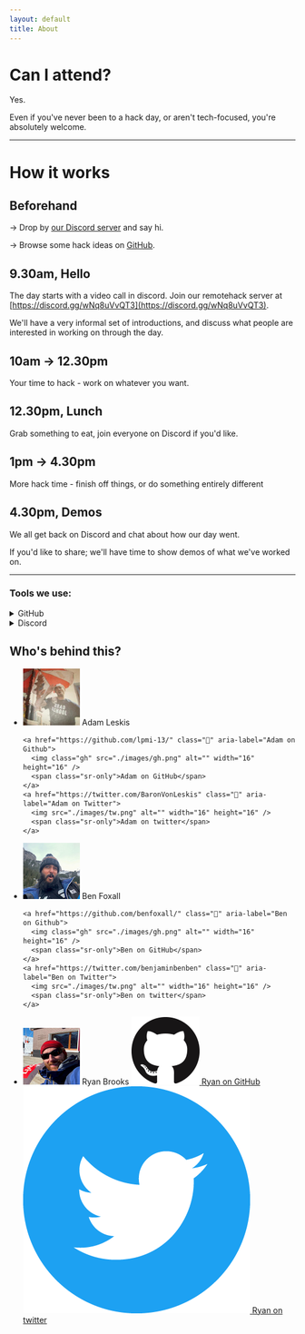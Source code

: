 ```yaml
---
layout: default
title: About
---
```


# Can I attend?

Yes.

Even if you've never been to a hack day, or aren't tech-focused, you're absolutely welcome.

---

# How it works

## Beforehand

→ Drop by [our Discord server](https://discord.gg/wNq8uVvQT3) and say hi.

→ Browse some hack ideas on [GitHub](https://github.com/remotehack/remotehack.github.io/issues).

## 9.30am, Hello

The day starts with a video call in discord. Join our remotehack server at [https://discord.gg/wNq8uVvQT3](https://discord.gg/wNq8uVvQT3).

We'll have a very informal set of introductions, and discuss what people are interested in working on through the day.

## 10am → 12.30pm

Your time to hack - work on whatever you want.

## 12.30pm, Lunch

Grab something to eat, join everyone on Discord if you'd like.

## 1pm → 4.30pm

More hack time - finish off things, or do something entirely different

## 4.30pm, Demos

We all get back on Discord and chat about how our day went.

If you'd like to share; we'll have time to show demos of what we've worked on.

---

### Tools we use:

<details>
<summary>GitHub</summary>

<p><a href="https://github.com">GitHub</a> is a tool for collaborating on software projects. We use it to discuss hack ideas.</p>

<p>Don't be put off if these sound technical, we're open to all skill levels!</p>

</details>

<details>
<summary>Discord</summary>

<p><a href="https://discord.us/">Discord</a> is a platform for text and video communication.</p>

<p>We use this for a more face-to-face chat with everyone. (Though if you want to keep your webcam off, that's cool too).</p>

<p>You can use it from your web browser, or they've got <a href="https://discord.com/download">downloadable apps</a> if you'd prefer.</p>

</details>

## Who's behind this?

<ul class="🎩">
  <li>
    <img src="images/AdamAndHat-small.jpg" alt="Adam Leskis wearing a hat">
    <span>Adam Leskis</span>

    <a href="https://github.com/lpmi-13/" class="📣" aria-label="Adam on Github">
      <img class="gh" src="./images/gh.png" alt="" width="16" height="16" />
      <span class="sr-only">Adam on GitHub</span>
    </a>
    <a href="https://twitter.com/BaronVonLeskis" class="📣" aria-label="Adam on Twitter">
      <img src="./images/tw.png" alt="" width="16" height="16" />
      <span class="sr-only">Adam on twitter</span>
    </a>

  </li>

  <li>
    <img src="images/BenPlusHat-small.jpg" alt="Ben Foxall wearing a hat">
    <span>Ben Foxall</span>

    <a href="https://github.com/benfoxall/" class="📣" aria-label="Ben on Github">
      <img class="gh" src="./images/gh.png" alt="" width="16" height="16" />
      <span class="sr-only">Ben on GitHub</span>
    </a>
    <a href="https://twitter.com/benjaminbenben" class="📣" aria-label="Ben on Twitter">
      <img src="./images/tw.png" alt="" width="16" height="16" />
      <span class="sr-only">Ben on twitter</span>
    </a>

  </li>

  <li>
    <img src="images/RyanAlsoWithAHat-small.jpg" alt="Ryan Brooks, also wearing a hat">
    <span>Ryan Brooks</span>
    <a href="https://github.com/spikeheap/" class="📣" aria-label="Ryan on Github">
      <img class="gh" src="./images/gh.png" alt="" />
      <span class="sr-only">Ryan on GitHub</span>
    </a>
    <a href="https://twitter.com/spikeheap" class="📣" aria-label="Ryan on Twitter">
      <img src="./images/tw.png" alt="" />
      <span class="sr-only">Ryan on twitter</span>
    </a>
  </li>
</ul>
